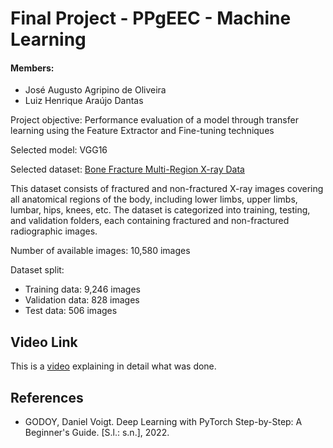# Final Project - PPgEEC - Machine Learning  

#### Members:  
- José Augusto Agripino de Oliveira  
- Luiz Henrique Araújo Dantas  

Project objective: Performance evaluation of a model through transfer learning using the Feature Extractor and Fine-tuning techniques  

Selected model: VGG16  

Selected dataset: [Bone Fracture Multi-Region X-ray Data](https://www.kaggle.com/datasets/bmadushanirodrigo/fracture-multi-region-x-ray-data)  

This dataset consists of fractured and non-fractured X-ray images covering all anatomical regions of the body, including lower limbs, upper limbs, lumbar, hips, knees, etc. The dataset is categorized into training, testing, and validation folders, each containing fractured and non-fractured radiographic images.  

Number of available images: 10,580 images  

Dataset split:
- Training data: 9,246 images  
- Validation data: 828 images  
- Test data: 506 images

## Video Link
This is a [video](https://drive.google.com/file/d/1BhfG8vjKBOiwbwzqyuKG4KAjQgpD7Vkx/view?usp=sharing) explaining in detail what was done.

## References
- GODOY, Daniel Voigt. Deep Learning with PyTorch Step-by-Step: A Beginner's Guide. [S.l.: s.n.], 2022.
